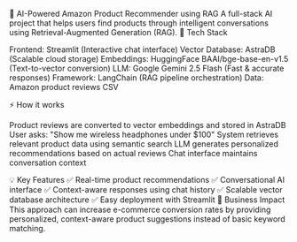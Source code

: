 🚀 AI-Powered Amazon Product Recommender using RAG
A full-stack AI project that helps users find products through intelligent conversations using Retrieval-Augmented Generation (RAG).
🔧 Tech Stack

Frontend: Streamlit (Interactive chat interface)
Vector Database: AstraDB (Scalable cloud storage)
Embeddings: HuggingFace BAAI/bge-base-en-v1.5 (Text-to-vector conversion)
LLM: Google Gemini 2.5 Flash (Fast & accurate responses)
Framework: LangChain (RAG pipeline orchestration)
Data: Amazon product reviews CSV

⚡ How it works

Product reviews are converted to vector embeddings and stored in AstraDB
User asks: "Show me wireless headphones under $100"
System retrieves relevant product data using semantic search
LLM generates personalized recommendations based on actual reviews
Chat interface maintains conversation context

💡 Key Features
✅ Real-time product recommendations
✅ Conversational AI interface
✅ Context-aware responses using chat history
✅ Scalable vector database architecture
✅ Easy deployment with Streamlit
🎯 Business Impact
This approach can increase e-commerce conversion rates by providing personalized, context-aware product suggestions instead of basic keyword matching.